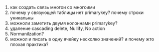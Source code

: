 1) как создать связь многои со многоими 
2) почему у связующей таблицы нет primarykey? почему строки уникальны
3) можноли заметить двумя колоннами primarykey?
4) удаление cascading delete, Nullify, No action
5) Normanilzation?
6) можнол и писать в одну ячейку несколко значений? и почему жто плохая практика?
